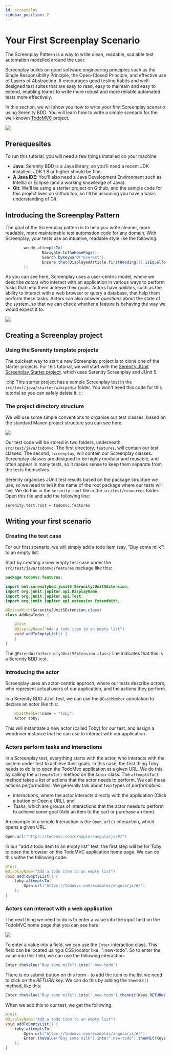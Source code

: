 ```yaml
---
id: screenplay
sidebar_position: 2
---
```


# Your First Screenplay Scenario

The Screenplay Pattern is a way to write clean, readable, scalable test automation modelled around the user. 

Screenplay builds on good software engineering principles such as the Single Responsibility Principle, the Open-Closed Principle, and effective use of Layers of Abstraction. It encourages good testing habits and well-designed test suites that are easy to read, easy to maintain and easy to extend, enabling teams to write more robust and more reliable automated tests more effectively.

In this section, we will show you how to write your first Screenplay scenario using Serenity BDD. You will learn how to write a simple scenario for the well-known [TodoMVC](http://todomvc.com) project.

![](img/journey-todo-app.png)

## Prerequesites
To run this tutorial, you will need a few things installed on your machine:
* **Java**: Serenity BDD is a Java library, so you'll need a recent JDK installed. JDK 1.8 or higher should be fine.
* **A Java IDE**: You'll also need a Java Development Environment such as IntelliJ or Eclipse (and a working knowledge of Java).
* **Git**: We'll be using a starter project on Github, and the sample code for this project lives on Github too, so I'll be assuming you have a basic understanding of Git.

## Introducing the Screenplay Pattern

The goal of the Screenplay pattern is to help you write cleaner, more readable, more maintainable test automation code for any domain. With Screenplay, your tests use an intuative, readable style like the following:
```java
        wendy.attemptsTo(
                Navigate.toTheHomePage(),
                Search.byKeyword("Everest"),
                Ensure.that(DisplayedArticle.firstHeading()).isEqualTo("Mount Everest")
        );
```

As you can see here, Screenplay uses a user-centric model, where we describe _actors_ who interact with an application in various ways to perform _tasks_ that help them acheive their goals. Actors have _abilities_, such as the ability to interact with a web browser or query a database, that help them perform these tasks. Actors can also answer _questions_ about the state of the system, so that we can check whether a feature is behaving the way we would expect it to.

![](img/screenplay-model.svg)


## Creating a Screenplay project

### Using the Serenity template projects
The quickest way to start a new Screenplay project is to clone one of the starter projects. For this tutorial, we will start with the [Serenity JUnit Screenplay Starter project](https://github.com/serenity-bdd/serenity-junit-screenplay-starter), which uses Serenity Screenplay and JUnit 5.

:::tip
This starter project has a sample Screenplay test in the `src/test/java/starter/wikipedia` folder. You won't need this code for this tutorial so you can safely delete it.
:::

### The project directory structure
We will use some simple conventions to organise our test classes, based on the standard Maven project structure you can see here:

![](img/screenplay-directory-layout.png)

Our test code will be stored in two folders, underneath `src/test/java/todomvc`. The first directory, `features`, will contain our test classes. The second, `screenplay`, will contain our Screenplay classes. Screenplay classes are designed to be highly modular and reusable, and often appear in many tests, so it makes sense to keep them separate from the tests themselves.

Serenity organises JUnit test results based on the package structure we use, so we need to tell it the name of the root package where our tests will live. We do this in the `serenity.conf` file in the `src/test/resources` folder. Open this file and add the following line:

```
serenity.test.root = todomvc.features
```

## Writing your first scenario

### Creating the test case 
For our first scenario, we will simply add a todo item (say, "Buy some milk") to an empty list. 

Start by creating a new empty test case under the `src/test/java/todomvc/features` package like this:

```java
package todomvc.features;

import net.serenitybdd.junit5.SerenityJUnit5Extension;
import org.junit.jupiter.api.DisplayName;
import org.junit.jupiter.api.Test;
import org.junit.jupiter.api.extension.ExtendWith;

@ExtendWith(SerenityJUnit5Extension.class)
class AddNewTodos {

    @Test
    @DisplayName("Add a todo item to an empty list")
    void addToEmptyList() {
    }
}
```

The `@ExtendWith(SerenityJUnit5Extension.class)` line indicates that this is a Serenity BDD test.

### Introducing the actor

Screenplay uses an actor-centric approch, where our tests describe _actors_, who represent actual users of our application, and the actions they perform. 

In a Serenity BDD JUnit test, we can use the `@CastMember` annotation to declare an actor like this:

```java
    @CastMember(name = "Toby")
    Actor toby;
```

This will instantiate a new actor (called Toby) for our test, and assign a webdriver instance that he can use to interact with our application. 

### Actors perform tasks and interactions
In a Screenplay test, everything starts with the actor, who interacts with the system under test to achieve their goals. In this case, the first thing Toby needs to do is to open the TodoMvc application at a given URL. We do this by calling the `attemptsTo()` method on the `Actor` class. The `attemptsTo()` method takes a list of actions that the actor needs to perform. We call these actions _performables_. We generally talk about two types of _performables_:
  - _Interactions_, where the actor interacts directly with the application (Click a button or Open a URL), and
  - _Tasks_, which are groups of interactions that the actor needs to perform to achieve some goal (Add an item to the cart or purchase an item).

An example of a simple Interaction is the `Open.url()` interaction, which opens a given URL. 

```java
Open.url("https://todomvc.com/examples/angularjs/#/")
```

In our "add a todo item to an empty list" test, the first step will be for Toby to open the browser on the TodoMVC application home page. We can do this withe the following code:

```java
@Test
@DisplayName("Add a todo item to an empty list")
void addToEmptyList() {
    toby.attemptsTo(
        Open.url("https://todomvc.com/examples/angularjs/#/")
    );
}
```

### Actors can interact with a web application

The next thing we need to do is to enter a value into the input field on the TodoMVC home page that you can see here:

![](img/todomvc-input.png)

To enter a value into a field, we can use the `Enter` interaction class. This field can be located using a CSS locator like _".new-todo". So to enter the value into this field, we can use the following interaction:

```java
Enter.theValue("Buy some milk").into(".new-todo")
```

There is no submit button on this form - to add the item to the list we need to click on the _RETURN_ key. We can do this by adding the `thenHit()` method, like this:

```java
Enter.theValue("Buy some milk").into(".new-todo").thenHit(Keys.RETURN)
```

When we add this to our test, we get the following:

```java
@Test
@DisplayName("Add a todo item to an empty list")
void addToEmptyList() {
    toby.attemptsTo(
        Open.url("https://todomvc.com/examples/angularjs/#/"),
        Enter.theValue("Buy some milk").into(".new-todo").thenHit(Keys.RETURN)
    );
}
```




